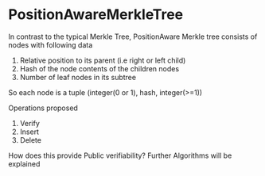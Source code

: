# PositionAwareMerkleTree

In contrast to the typical Merkle Tree, PositionAware Merkle tree consists of nodes with following data
1. Relative position to its parent (i.e right or left child)
2. Hash of the node contents of the children nodes
3. Number of leaf nodes in its subtree

So each node is a tuple (integer(0 or 1), hash, integer(>=1))

Operations proposed
1. Verify 
2. Insert
3. Delete


How does this provide Public verifiability?
Further Algorithms will be explained

